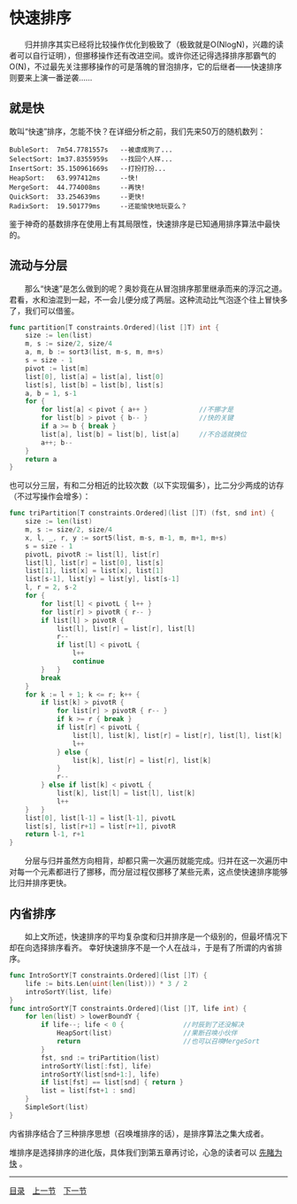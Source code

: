 # 快速排序
　　归并排序其实已经将比较操作优化到极致了（极致就是O(NlogN)，兴趣的读者可以自行证明），但挪移操作还有改进空间。或许你还记得选择排序那霸气的O(N)，不过最先关注挪移操作的可是落魄的冒泡排序，它的后继者——快速排序则要来上演一番逆袭……

## 就是快
敢叫“快速”排序，怎能不快？在详细分析之前，我们先来50万的随机数列：

    BubleSort:  7m54.7781557s   --被虐成狗了...
    SelectSort: 1m37.8355959s   --找回个人样...
    InsertSort: 35.150961669s   --打扮打扮...
    HeapSort:   63.997412ms     --快!
    MergeSort:  44.774008ms     --再快!
    QuickSort:  33.254639ms     --更快!
    RadixSort:  19.501779ms     --还能愉快地玩耍么？

鉴于神奇的基数排序在使用上有其局限性，快速排序是已知通用排序算法中最快的。

## 流动与分层
　　那么“快速”是怎么做到的呢？奥妙竟在从冒泡排序那里继承而来的浮沉之道。君看，水和油混到一起，不一会儿便分成了两层。这种流动比气泡逐个往上冒快多了，我们可以借鉴。
```go
func partition[T constraints.Ordered](list []T) int {
    size := len(list)
    m, s := size/2, size/4
    a, m, b := sort3(list, m-s, m, m+s)
    s = size - 1
    pivot := list[m]
    list[0], list[a] = list[a], list[0]
    list[s], list[b] = list[b], list[s]
    a, b = 1, s-1
    for {
        for list[a] < pivot { a++ }             //不挪才是
        for list[b] > pivot { b-- }             //快的关键
        if a >= b { break }
        list[a], list[b] = list[b], list[a]     //不合适就换位
        a++; b--
    }
    return a
}
```
也可以分三层，有和二分相近的比较次数（以下实现偏多），比二分少两成的访存（不过写操作会增多）：
```go
func triPartition[T constraints.Ordered](list []T) (fst, snd int) {
    size := len(list)
    m, s := size/2, size/4
    x, l, _, r, y := sort5(list, m-s, m-1, m, m+1, m+s)
    s = size - 1
    pivotL, pivotR := list[l], list[r]
    list[l], list[r] = list[0], list[s]
    list[1], list[x] = list[x], list[1]
    list[s-1], list[y] = list[y], list[s-1]
    l, r = 2, s-2
    for {
        for list[l] < pivotL { l++ }
        for list[r] > pivotR { r-- }
        if list[l] > pivotR {
            list[l], list[r] = list[r], list[l]
            r--
            if list[l] < pivotL {
                l++
                continue
        }   }
        break
    }
    for k := l + 1; k <= r; k++ {
        if list[k] > pivotR {
            for list[r] > pivotR { r-- }
            if k >= r { break }
            if list[r] < pivotL {
                list[l], list[k], list[r] = list[r], list[l], list[k]
                l++
            } else {
                list[k], list[r] = list[r], list[k]
            }
            r--
        } else if list[k] < pivotL {
            list[k], list[l] = list[l], list[k]
            l++
    }   }
    list[0], list[l-1] = list[l-1], pivotL
    list[s], list[r+1] = list[r+1], pivotR
    return l-1, r+1
}
```
　　分层与归并虽然方向相背，却都只需一次遍历就能完成。归并在这一次遍历中对每一个元素都进行了挪移，而分层过程仅挪移了某些元素，这点使快速排序能够比归并排序更快。


## 内省排序
　　如上文所述，快速排序的平均复杂度和归并排序是一个级别的，但最坏情况下却在向选择排序看齐。  幸好快速排序不是一个人在战斗，于是有了所谓的内省排序。
```go
func IntroSortY[T constraints.Ordered](list []T) {
    life := bits.Len(uint(len(list))) * 3 / 2
    introSortY(list, life)
}
func introSortY[T constraints.Ordered](list []T, life int) {
    for len(list) > lowerBoundY {
        if life--; life < 0 {               //时辰到了还没解决
            HeapSort(list)                  //果断召唤小伙伴
            return                          //也可以召唤MergeSort
        }
        fst, snd := triPartition(list)
        introSortY(list[:fst], life)
        introSortY(list[snd+1:], life)
        if list[fst] == list[snd] { return }
        list = list[fst+1 : snd]
    }
    SimpleSort(list)
}
```
内省排序结合了三种排序思想（召唤堆排序的话），是排序算法之集大成者。  

堆排序是选择排序的进化版，具体我们到第五章再讨论，心急的读者可以 [先睹为快](5A.md) 。

---
[目录](../README.md)　[上一节](1B.md)　[下一节](1D.md)

